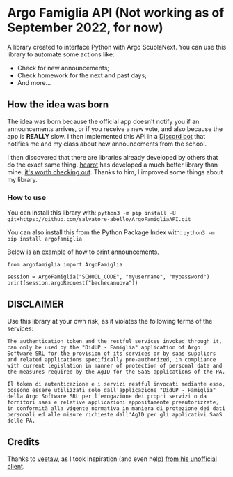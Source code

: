 # Argo Famiglia API (Not working as of September 2022, for now)
A library created to interface Python with Argo ScuolaNext.
You can use this library to automate some actions like:
- Check for new announcements;
- Check homework for the next and past days;
- And more...

## How the idea was born
The idea was born because the official app doesn't notify you if an announcements arrives, or if you receive a new vote, and also because the app is **REALLY** slow.
I then implemented this API in a [Discord bot](https://github.com/salvatore-abello/ArgoDiscordBot "Discord bot") that notifies me and my class about new announcements from the school.

I then discovered that there are libraries already developed by others that do the exact same thing. [hearot](https://github.com/hearot/) has developed a much better library than mine, [it's worth checking out](https://github.com/hearot/ArgoScuolaNext). Thanks to him, I improved some things about my library.

### How to use
You can install this library with:
`python3 -m pip install -U git+https://github.com/salvatore-abello/ArgoFamigliaAPI.git`

You can also install this from the Python Package Index with:
`python3 -m pip install argofamiglia`


Below is an example of how to print announcements.
```
from argofamiglia import ArgoFamiglia

session = ArgoFamiglia("SCHOOL_CODE", "myusername", "mypassword")
print(session.argoRequest("bachecanuova"))
```

## DISCLAIMER
Use this library at your own risk, as it violates the following terms of the services:

```The authentication token and the restful services invoked through it, can only be used by the "DidUP - Famiglia" application of Argo Software SRL for the provision of its services or by saas suppliers and related applications specifically pre-authorized, in compliance with current legislation in manner of protection of personal data and the measures required by the AgID for the SaaS applications of the PA.```

```Il token di autenticazione e i servizi restful invocati mediante esso, possono essere utilizzati solo dall'applicazione "DidUP - Famiglia" della Argo Software SRL per l’erogazione dei propri servizi o da fornitori saas e relative applicazioni appositamente preautorizzate, in conformità alla vigente normativa in maniera di protezione dei dati personali ed alle misure richieste dall'AgID per gli applicativi SaaS delle PA.```

## Credits
Thanks to [veetaw](https://github.com/veetaw/), as I took inspiration (and even help) [from his unofficial client](https://github.com/veetaw/argo-scuolanext-dart).



